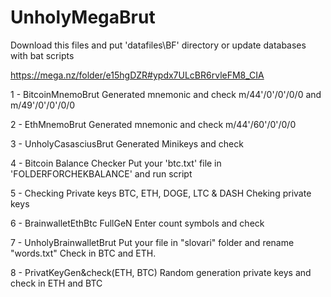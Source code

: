 # UnholyMegaBrut

Download this files and put 'datafiles\BF' directory or update databases with bat scripts

https://mega.nz/folder/e15hgDZR#ypdx7ULcBR6rvleFM8_CIA

1 - BitcoinMnemoBrut
    Generated mnemonic and check m/44'/0'/0'/0/0 and m/49'/0'/0'/0/0

2 - EthMnemoBrut
    Generated mnemonic and check m/44'/60'/0'/0/0 
    
3 - UnholyCasasciusBrut
    Generated Minikeys and check
    
4 - Bitcoin Balance Checker
    Put your 'btc.txt' file in 'FOLDERFORCHEKBALANCE' and run script
    
5 - Checking Private keys BTC, ETH, DOGE, LTC & DASH
    Cheking private keys
    
6 - BrainwalletEthBtc FullGeN
    Enter count symbols and check
    
7 - UnholyBrainwalletBrut
    Put your file in "slovari" folder and rename "words.txt"
    Check in BTC and ETH.
    
8 - PrivatKeyGen&check(ETH, BTC)
    Random generation private keys and check in ETH and BTC



